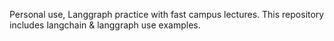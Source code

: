 Personal use, Langgraph practice with fast campus lectures. 
This repository includes langchain & langgraph use examples.
